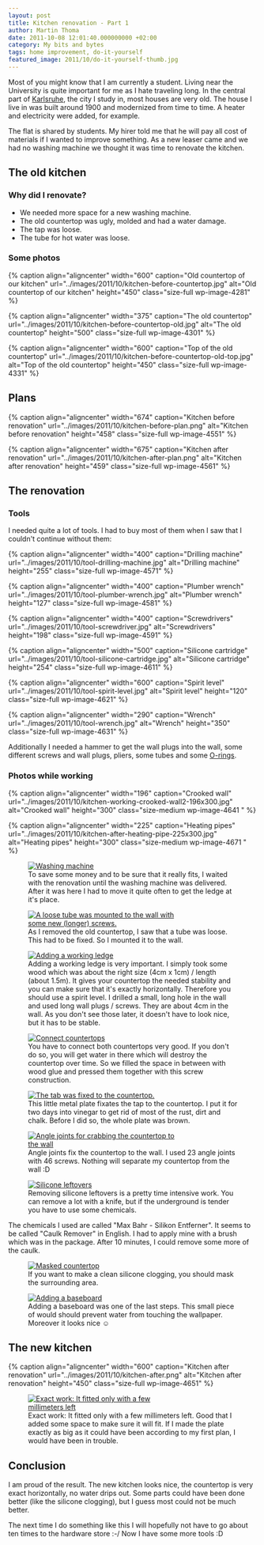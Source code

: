 ```yaml
---
layout: post
title: Kitchen renovation - Part 1
author: Martin Thoma
date: 2011-10-08 12:01:40.000000000 +02:00
category: My bits and bytes
tags: home improvement, do-it-yourself
featured_image: 2011/10/do-it-yourself-thumb.jpg
---
```

Most of you might know that I am currently a student. Living near the University is quite important for me as I hate traveling long. In the central part of <a href="http://en.wikipedia.org/wiki/Karlsruhe">Karlsruhe</a>, the city I study in, most houses are very old. The house I live in was built around 1900 and modernized from time to time. A heater and electricity were added, for example.

The flat is shared by students. My hirer told me that he will pay all cost of materials if I wanted to improve something. As a new leaser came and we had no washing machine we thought it was time to renovate the kitchen.
<h2>The old kitchen</h2>
<h3>Why did I renovate?</h3>
<ul>
	<li>We needed more space for a new washing machine.</li>
	<li>The old countertop was ugly, molded and had a water damage.</li>
	<li>The tap was loose.</li>
	<li>The tube for hot water was loose.</li>
</ul>
<h3>Some photos</h3>
{% caption align="aligncenter" width="600" caption="Old countertop of our kitchen" url="../images/2011/10/kitchen-before-countertop.jpg" alt="Old countertop of our kitchen"  height="450" class="size-full wp-image-4281"  %}

{% caption align="aligncenter" width="375" caption="The old countertop" url="../images/2011/10/kitchen-before-countertop-old.jpg" alt="The old countertop"  height="500" class="size-full wp-image-4301"  %}

{% caption align="aligncenter" width="600" caption="Top of the old countertop" url="../images/2011/10/kitchen-before-countertop-old-top.jpg" alt="Top of the old countertop"  height="450" class="size-full wp-image-4331"  %}
<h2>Plans</h2>
{% caption align="aligncenter" width="674" caption="Kitchen before renovation" url="../images/2011/10/kitchen-before-plan.png" alt="Kitchen before renovation"  height="458" class="size-full wp-image-4551"  %}

{% caption align="aligncenter" width="675" caption="Kitchen after renovation" url="../images/2011/10/kitchen-after-plan.png" alt="Kitchen after renovation"  height="459" class="size-full wp-image-4561"  %}
<h2>The renovation</h2>
<h3>Tools</h3>
I needed quite a lot of tools. I had to buy most of them when I saw that I couldn't continue without them:

{% caption align="aligncenter" width="400" caption="Drilling machine" url="../images/2011/10/tool-drilling-machine.jpg" alt="Drilling machine"  height="255" class="size-full wp-image-4571"  %}

{% caption align="aligncenter" width="400" caption="Plumber wrench" url="../images/2011/10/tool-plumber-wrench.jpg" alt="Plumber wrench"  height="127" class="size-full wp-image-4581"  %}

{% caption align="aligncenter" width="400" caption="Screwdrivers" url="../images/2011/10/tool-screwdriver.jpg" alt="Screwdrivers"  height="198" class="size-full wp-image-4591"  %}

{% caption align="aligncenter" width="500" caption="Silicone cartridge" url="../images/2011/10/tool-silicone-cartridge.jpg" alt="Silicone cartridge"  height="254" class="size-full wp-image-4611"  %}

{% caption align="aligncenter" width="600" caption="Spirit level" url="../images/2011/10/tool-spirit-level.jpg" alt="Spirit level"  height="120" class="size-full wp-image-4621"  %}

{% caption align="aligncenter" width="290" caption="Wrench" url="../images/2011/10/tool-wrench.jpg" alt="Wrench"  height="350" class="size-full wp-image-4631"  %}

Additionally I needed a hammer to get the wall plugs into the wall, some different screws and wall plugs, pliers, some tubes and some <a href="http://en.wikipedia.org/wiki/O-ring">O-rings</a>.

<h3>Photos while working</h3>
{% caption align="aligncenter" width="196" caption="Crooked wall" url="../images/2011/10/kitchen-working-crooked-wall2-196x300.jpg" alt="Crooked wall"  height="300" class="size-medium wp-image-4641 "  %}

{% caption align="aligncenter" width="225" caption="Heating pipes" url="../images/2011/10/kitchen-after-heating-pipe-225x300.jpg" alt="Heating pipes"  height="300" class="size-medium wp-image-4671  "  %}

<figure class="aligncenter">
            <a href="../images/2011/10/kitchen-working-washing-machine-300x225.jpg"><img src="../images/2011/10/kitchen-working-washing-machine-300x225.jpg" alt="Washing machine" style="max-width:300px;max-height:225px" class="size-medium wp-image-4741"/></a>
            <figcaption class="text-center">To save some money and to be sure that it really fits, I waited with the renovation until the washing machine was delivered. After it was here I had to move it quite often to get the ledge at it&#039;s place.</figcaption>
        </figure>

<figure class="aligncenter">
            <a href="../images/2011/10/kitchen-working-loose-tube-300x225.jpg"><img src="../images/2011/10/kitchen-working-loose-tube-300x225.jpg" alt="A loose tube was mounted to the wall with some new (longer) screws." style="max-width:300px;max-height:225px" class="size-medium wp-image-4821"/></a>
            <figcaption class="text-center">As I removed the old countertop, I saw that a tube was loose. This had to be fixed. So I mounted it to the wall.</figcaption>
        </figure>

<figure class="aligncenter">
            <a href="../images/2011/10/kitchen-working-ledge2-300x225.jpg"><img src="../images/2011/10/kitchen-working-ledge2-300x225.jpg" alt="Adding a working ledge" style="max-width:300px;max-height:225px" class="size-medium wp-image-4721"/></a>
            <figcaption class="text-center">Adding a working ledge is very important. I simply took some wood which was about the right size (4cm x 1cm) / length (about 1.5m). It gives your countertop the needed stability and you can make sure that it&#039;s exactly horizontally.  Therefore you should use a spirit level. I drilled a small, long hole in the wall and used long wall plugs / screws. They are about 4cm in the wall. As you don't see those later, it doesn't have to look nice, but it has to be stable.</figcaption>
        </figure>

<figure class="aligncenter">
            <a href="../images/2011/10/kitchen-working-connection-300x214.jpg"><img src="../images/2011/10/kitchen-working-connection-300x214.jpg" alt="Connect countertops" style="max-width:300px;max-height:214px" class="size-medium wp-image-4811"/></a>
            <figcaption class="text-center">You have to connect both countertops very good. If you don&#039;t do so, you will get water in there which will destroy the countertop over time. So we filled the space in between with wood glue and pressed them together with this screw construction.</figcaption>
        </figure>

<figure class="aligncenter">
            <a href="../images/2011/10/kitchen-working-tab-259x300.jpg"><img src="../images/2011/10/kitchen-working-tab-259x300.jpg" alt="The tab was fixed to the countertop." style="max-width:259px;max-height:300px" class="size-medium wp-image-4831"/></a>
            <figcaption class="text-center">This little metal plate fixates the tap to the countertop. I put it for two days into vinegar to get rid of most of the rust, dirt and chalk. Before I did so, the whole plate was brown.</figcaption>
        </figure>

<figure class="aligncenter">
            <a href="../images/2011/10/kitchen-working-angle-joints-300x225.jpg"><img src="../images/2011/10/kitchen-working-angle-joints-300x225.jpg" alt="Angle joints for crabbing the countertop to the wall" style="max-width:300px;max-height:225px" class="size-medium wp-image-4801"/></a>
            <figcaption class="text-center">Angle joints fix the countertop to the wall. I used 23 angle joints with 46 screws. Nothing will separate my countertop from the wall :D</figcaption>
        </figure>

<figure class="aligncenter">
            <a href="../images/2011/10/kitchen-working-silicone-leftovers-300x225.jpg"><img src="../images/2011/10/kitchen-working-silicone-leftovers-300x225.jpg" alt="Silicone leftovers" style="max-width:300px;max-height:225px" class="size-medium wp-image-4711"/></a>
            <figcaption class="text-center">Removing silicone leftovers is a pretty time intensive work. You can remove a lot with a knife, but if the underground is tender you have to use some chemicals.</figcaption>
        </figure>

The chemicals I used are called "Max Bahr - Silikon Entferner". It seems to be
called "Caulk Remover" in English. I had to apply mine with a brush which was
in the package. After 10 minutes, I could remove some more of the caulk.

<figure class="aligncenter">
            <a href="../images/2011/10/kitchen-masked-countertop-300x225.jpg"><img src="../images/2011/10/kitchen-masked-countertop-300x225.jpg" alt="Masked countertop" style="max-width:300px;max-height:225px" class="size-medium wp-image-4701"/></a>
            <figcaption class="text-center">If you want to make a clean silicone clogging, you should mask the surrounding area.</figcaption>
        </figure>

<figure class="aligncenter">
            <a href="../images/2011/10/kitchen-after-baseboard-300x225.jpg"><img src="../images/2011/10/kitchen-after-baseboard-300x225.jpg" alt="Adding a baseboard" style="max-width:300px;max-height:225px" class="size-medium wp-image-4781"/></a>
            <figcaption class="text-center">Adding a baseboard was one of the last steps. This small piece of would should prevent water from touching the wallpaper. Moreover it looks nice ☺</figcaption>
        </figure>

<h2>The new kitchen</h2>
{% caption align="aligncenter" width="600" caption="Kitchen after renovation" url="../images/2011/10/kitchen-after.png" alt="Kitchen after renovation"  height="450" class="size-full wp-image-4651"  %}

<figure class="aligncenter">
            <a href="../images/2011/10/kitchen-after-exact-work-300x225.jpg"><img src="../images/2011/10/kitchen-after-exact-work-300x225.jpg" alt="Exact work: It fitted only with a few millimeters left" style="max-width:300px;max-height:225px" class="size-medium wp-image-4771"/></a>
            <figcaption class="text-center">Exact work: It fitted only with a few millimeters left. Good that I added some space to make sure it will fit. If I made the plate exactly as big as it could have been according to my first plan, I would have been in trouble.</figcaption>
        </figure>

<h2>Conclusion</h2>
I am proud of the result. The new kitchen looks nice, the countertop is very exact horizontally, no water drips out. Some parts could have been done better (like the silicone clogging), but I guess most could not be much better.

The next time I do something like this I will hopefully not have to go about ten times to the hardware store :-/ Now I have some more tools :D
